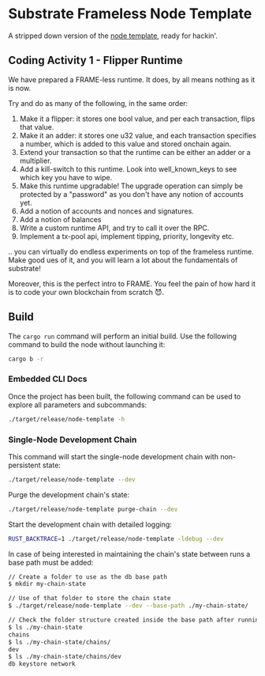 # Substrate Frameless Node Template

A stripped down version of the [node template](https://github.com/substrate-developer-hub/substrate-node-template), ready for hackin'.

## Coding Activity 1 - Flipper Runtime

We have prepared a FRAME-less runtime.
It does, by all means nothing as it is now.

Try and do as many of the following, in the same order:

1. Make it a flipper: it stores one bool value, and per each transaction, flips that value.
1. Make it an adder: it stores one u32 value, and each transaction specifies a number, which is added to this value and stored onchain again.
1. Extend your transaction so that the runtime can be either an adder or a multiplier.
1. Add a kill-switch to this runtime. Look into well_known_keys to see which key you have to wipe.
1. Make this runtime upgradable! The upgrade operation can simply be protected by a "password" as you don't have any notion of accounts yet.
1. Add a notion of accounts and nonces and signatures.
1. Add a notion of balances
1. Write a custom runtime API, and try to call it over the RPC.
1. Implement a tx-pool api, implement tipping, priority, longevity etc.

.. you can virtually do endless experiments on top of the frameless runtime. Make good ues of it, and you will learn a lot about the fundamentals of substrate!

Moreover, this is the perfect intro to FRAME. You feel the pain of how hard it is to code your own blockchain from scratch 😈.

## Build

The `cargo run` command will perform an initial build. Use the following command to build the node
without launching it:

```sh
cargo b -r
```

### Embedded CLI Docs

Once the project has been built, the following command can be used to explore all parameters and
subcommands:

```sh
./target/release/node-template -h
```

### Single-Node Development Chain

This command will start the single-node development chain with non-persistent state:

```sh
./target/release/node-template --dev
```

Purge the development chain's state:

```sh
./target/release/node-template purge-chain --dev
```

Start the development chain with detailed logging:

```sh
RUST_BACKTRACE=1 ./target/release/node-template -ldebug --dev
```

In case of being interested in maintaining the chain's state between runs a base path must be added:

```sh
// Create a folder to use as the db base path
$ mkdir my-chain-state

// Use of that folder to store the chain state
$ ./target/release/node-template --dev --base-path ./my-chain-state/

// Check the folder structure created inside the base path after running the chain
$ ls ./my-chain-state
chains
$ ls ./my-chain-state/chains/
dev
$ ls ./my-chain-state/chains/dev
db keystore network
```
